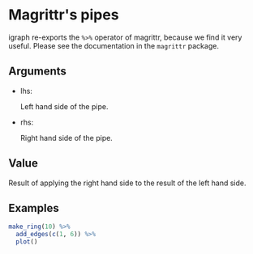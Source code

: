 # Magrittr's pipes

igraph re-exports the `%>%` operator of magrittr, because we find it
very useful. Please see the documentation in the `magrittr` package.

## Arguments

- lhs:

  Left hand side of the pipe.

- rhs:

  Right hand side of the pipe.

## Value

Result of applying the right hand side to the result of the left hand
side.

## Examples

``` r
make_ring(10) %>%
  add_edges(c(1, 6)) %>%
  plot()
```
